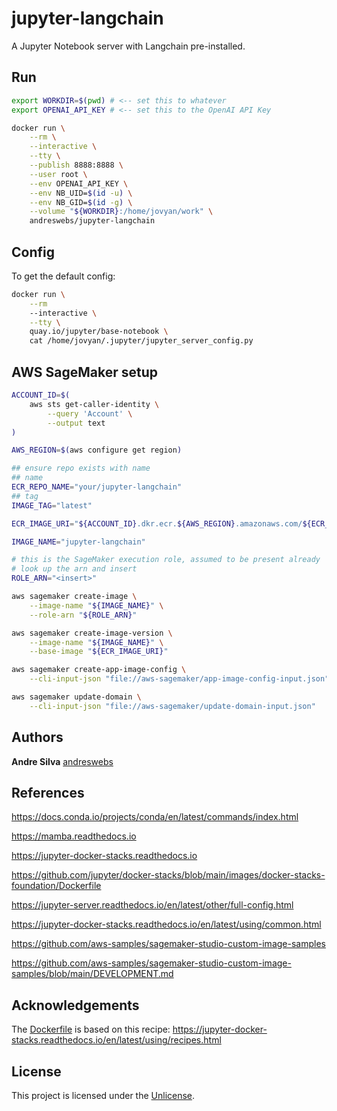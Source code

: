 # jupyter-langchain

A Jupyter Notebook server with Langchain pre-installed.

## Run

```sh
export WORKDIR=$(pwd) # <-- set this to whatever
export OPENAI_API_KEY # <-- set this to the OpenAI API Key
```

```sh
docker run \
    --rm \
    --interactive \
    --tty \
    --publish 8888:8888 \
    --user root \
    --env OPENAI_API_KEY \
    --env NB_UID=$(id -u) \
    --env NB_GID=$(id -g) \
    --volume "${WORKDIR}:/home/jovyan/work" \
    andreswebs/jupyter-langchain
```

## Config

To get the default config:

```sh
docker run \
    --rm
    --interactive \
    --tty \
    quay.io/jupyter/base-notebook \
    cat /home/jovyan/.jupyter/jupyter_server_config.py
```

## AWS SageMaker setup

```sh
ACCOUNT_ID=$(
    aws sts get-caller-identity \
        --query 'Account' \
        --output text
)

AWS_REGION=$(aws configure get region)

## ensure repo exists with name
## name
ECR_REPO_NAME="your/jupyter-langchain"
## tag
IMAGE_TAG="latest"

ECR_IMAGE_URI="${ACCOUNT_ID}.dkr.ecr.${AWS_REGION}.amazonaws.com/${ECR_REPO_NAME}:${IMAGE_TAG}"

IMAGE_NAME="jupyter-langchain"

# this is the SageMaker execution role, assumed to be present already
# look up the arn and insert
ROLE_ARN="<insert>"

aws sagemaker create-image \
    --image-name "${IMAGE_NAME}" \
    --role-arn "${ROLE_ARN}"

aws sagemaker create-image-version \
    --image-name "${IMAGE_NAME}" \
    --base-image "${ECR_IMAGE_URI}"

aws sagemaker create-app-image-config \
    --cli-input-json "file://aws-sagemaker/app-image-config-input.json"

aws sagemaker update-domain \
    --cli-input-json "file://aws-sagemaker/update-domain-input.json"
```

## Authors

**Andre Silva** [andreswebs](https://github.com/andreswebs)

## References

<https://docs.conda.io/projects/conda/en/latest/commands/index.html>

<https://mamba.readthedocs.io>

<https://jupyter-docker-stacks.readthedocs.io>

<https://github.com/jupyter/docker-stacks/blob/main/images/docker-stacks-foundation/Dockerfile>

<https://jupyter-server.readthedocs.io/en/latest/other/full-config.html>

<https://jupyter-docker-stacks.readthedocs.io/en/latest/using/common.html>

<https://github.com/aws-samples/sagemaker-studio-custom-image-samples>

<https://github.com/aws-samples/sagemaker-studio-custom-image-samples/blob/main/DEVELOPMENT.md>

## Acknowledgements

The [Dockerfile](Dockerfile) is based on this recipe:
<https://jupyter-docker-stacks.readthedocs.io/en/latest/using/recipes.html>

## License

This project is licensed under the [Unlicense](UNLICENSE.md).
